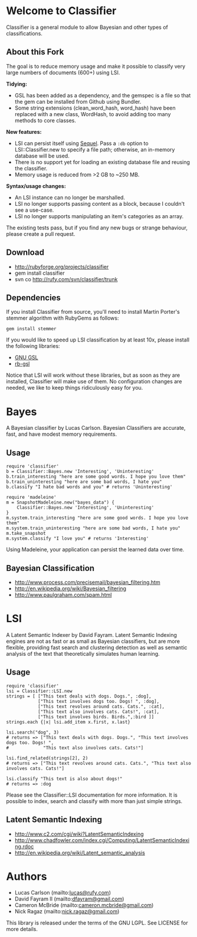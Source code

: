 Welcome to Classifier
=====================

Classifier is a general module to allow Bayesian and other types of classifications.

About this Fork
---------------

The goal is to reduce memory usage and make it possible to classify very large numbers of documents (600+) using LSI.

**Tidying:**

* GSL has been added as a dependency, and the gemspec is a file so that the gem can be installed from Github using Bundler.
* Some string extensions (clean_word_hash, word_hash) have been replaced with a new class, WordHash, to avoid adding too many methods to core classes.

**New features:**

* LSI can persist itself using [Sequel](http://sequel.rubyforge.org/). Pass a `:db` option to LSI::Classifier.new to specify a file path; otherwise, an in-memory database will be used.
* There is no support yet for loading an existing database file and reusing the classifier.
* Memory usage is reduced from >2 GB to ~250 MB.

**Syntax/usage changes:**

* An LSI instance can no longer be marshalled.
* LSI no longer supports passing content as a block, because I couldn't see a  use-case.
* LSI no longer supports manipulating an item's categories as an array.

The existing tests pass, but if you find any new bugs or strange behaviour, please create a pull request.

Download
--------

* http://rubyforge.org/projects/classifier
* gem install classifier
* svn co http://rufy.com/svn/classifier/trunk

Dependencies
------------

If you install Classifier from source, you'll need to install Martin Porter's stemmer algorithm with RubyGems as follows:

    gem install stemmer

If you would like to speed up LSI classification by at least 10x, please install the following libraries:

* [GNU GSL](http://www.gnu.org/software/gsl)
* [rb-gsl](http://rb-gsl.rubyforge.org)

Notice that LSI will work without these libraries, but as soon as they are installed, Classifier will make use of them. No configuration changes are needed, we like to keep things ridiculously easy for you.

Bayes
=====

A Bayesian classifier by Lucas Carlson. Bayesian Classifiers are accurate, fast, and have modest memory requirements.

Usage
-----

    require 'classifier'
    b = Classifier::Bayes.new 'Interesting', 'Uninteresting'
    b.train_interesting "here are some good words. I hope you love them"
    b.train_uninteresting "here are some bad words, I hate you"
    b.classify "I hate bad words and you" # returns 'Uninteresting'
    
    require 'madeleine'
    m = SnapshotMadeleine.new("bayes_data") {
        Classifier::Bayes.new 'Interesting', 'Uninteresting'
    }
    m.system.train_interesting "here are some good words. I hope you love them"
    m.system.train_uninteresting "here are some bad words, I hate you"
    m.take_snapshot
    m.system.classify "I love you" # returns 'Interesting'

Using Madeleine, your application can persist the learned data over time.

Bayesian Classification
-----------------------

* http://www.process.com/precisemail/bayesian_filtering.htm
* http://en.wikipedia.org/wiki/Bayesian_filtering
* http://www.paulgraham.com/spam.html

LSI
===

A Latent Semantic Indexer by David Fayram. Latent Semantic Indexing engines
are not as fast or as small as Bayesian classifiers, but are more flexible, providing fast search and clustering detection as well as semantic analysis of the text that theoretically simulates human learning.

Usage
-----

    require 'classifier'
    lsi = Classifier::LSI.new
    strings = [ ["This text deals with dogs. Dogs.", :dog],
                ["This text involves dogs too. Dogs! ", :dog],
                ["This text revolves around cats. Cats.", :cat],
                ["This text also involves cats. Cats!", :cat],
                ["This text involves birds. Birds.",:bird ]]
    strings.each {|x| lsi.add_item x.first, x.last}
  
    lsi.search("dog", 3)
    # returns => ["This text deals with dogs. Dogs.", "This text involves dogs too. Dogs! ", 
    #             "This text also involves cats. Cats!"]

    lsi.find_related(strings[2], 2)
    # returns => ["This text revolves around cats. Cats.", "This text also involves cats. Cats!"]
  
    lsi.classify "This text is also about dogs!"
    # returns => :dog
  
Please see the Classifier::LSI documentation for more information. It is possible to index, search and classify
with more than just simple strings. 

Latent Semantic Indexing
------------------------

* http://www.c2.com/cgi/wiki?LatentSemanticIndexing
* http://www.chadfowler.com/index.cgi/Computing/LatentSemanticIndexing.rdoc
* http://en.wikipedia.org/wiki/Latent_semantic_analysis

Authors
=======

* Lucas Carlson  (mailto:lucas@rufy.com)
* David Fayram II (mailto:dfayram@gmail.com)
* Cameron McBride (mailto:cameron.mcbride@gmail.com)
* Nick Ragaz (mailto:nick.ragaz@gmail.com)

This library is released under the terms of the GNU LGPL. See LICENSE for more details.
